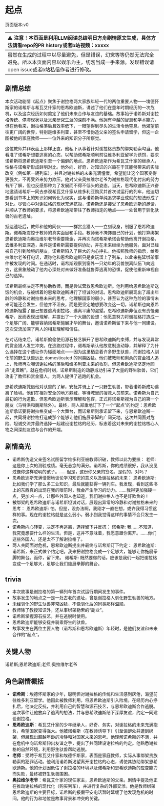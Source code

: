 # 起点
页面版本:v0
 

| :warning: 注意！本页面是利用LLM阅读总结明日方舟剧情原文生成，具体方法请看repo的PR history或者b站视频：xxxxx           |
|:----------------------------|
| 虽然在生成的过程中以尽量避免，但是错误，幻觉等等仍然无法完全避免。所以本页面内容以娱乐为主，切勿当成一手来源。发现错误请open issue或者b站私信作者进行修改。|



## 剧情总结
本次活动剧情《起点》聚焦于谢拉格两大家族年轻一代的两位重要人物——埃德怀斯家的诺希斯与希瓦艾什家的恩希欧迪斯，讲述了他们在童年时期经历的一次危机，以及这次经历如何奠定了他们未来合作与友谊的基础。故事始于诺希斯对谢拉格传统、停滞现状以及父亲研究生涯的深刻不满。他拥有卓越的智慧和学术能力，但在他看来，谢拉格落后且效率低下，一眼望得到尽头的生活令他窒息。他渴望前往更广阔的世界，特别是维多利亚，甚至不惜伪造父亲的签名申请留学，但这一企图被他的家庭教师——一位外来的知识分子所察觉。

这位教师并非表面上那样正直，他私下从事着针对谢拉格贵族的绑架勒索勾当。他看准了诺希斯想要逃离的心态，以帮助诺希斯顺利前往维多利亚留学为诱饵，要求诺希斯将恩希欧迪斯引至一个偏僻的地点。恩希欧迪斯作为希瓦艾什家的继承人，性格与诺希斯形成鲜明对比。他外向、好奇，对知识的兴趣在于其能够带来的实际改变（例如第一辆列车），并且对谢拉格的未来充满憧憬，希望能让这个国家变得更强大，不再受外来势力欺压。他对父亲奥拉维尔老爷为谢拉格现代化付出的努力有所了解，但也反感那种为了发展而不得不低头的姿态。当天，恩希欧迪斯正兴奋地邀请诺希斯一同去参观希瓦艾什家从维多利亚购买并首次试运行的列车，他迫切想看到书本上的知识如何转化为现实，这与诺希斯单纯追求学业成就的想法形成了对比。尽管心中对谢拉格的现状充满抗拒，诺希斯还是接受了恩希欧迪斯的邀请，并顺从了教师的要求，将恩希欧迪斯带往了教师指定的地点——一处曾用于驯化驮兽的古老遗址。

抵达遗址后，教师和他的同伙——一群赏金猎人——立刻现身，制服了恩希欧迪斯。诺希斯震惊于教师的真实面目和手段。教师毫不掩饰自己的计划，他打算绑架恩希欧迪斯向奥拉维尔老爷索要赎金，并再次向诺希斯承诺会帮助他离开谢拉格，去维多利亚深造，条件是诺希斯需要提供协助，并在未来继续为他服务。面对已经被自己引到险境的朋友，诺希斯陷入了巨大的内心挣扎。他按照教师的指示，给奥拉维尔老爷打电话，谎称他和恩希欧迪斯只是贪玩溜上了列车，以此来拖延绑架事件被发现的时间。在通话时，诺希斯观察到窗外一只幼年的羽兽脱离队伍飞向远方，这景象触动了他内心深处对未做好准备就鲁莽逃离的恐惧，促使他重新审视自己的选择。

诺希斯最终决定不再协助教师，而是尝试营救恩希欧迪斯。他利用给恩希欧迪斯送饭的机会，与被绑着的恩希欧迪斯进行了坦诚的对话。恩希欧迪斯展现出了超出年龄的冷静和对谢拉格未来的思考，他理解国家的弱小，甚至认为这种危险的事情未来可能还会发生，但他并不沮丧，而是更坚定地想要改变这一切。诺希斯也向恩希欧迪斯袒露了自己想要逃离谢拉格、逃离平庸的渴望。恩希欧迪斯非但没有责怪诺希斯，反而表现出理解，并提出了一个大胆的设想：他愿意努力将谢拉格打造成一个足够广阔、能够容纳诺希斯施展才华的舞台，邀请诺希斯留下来与他一同建设。这次交流加深了两人的相互理解和信任。

在对话结束后，诺希斯偷偷使用源石技艺解开了恩希欧迪斯的束缚，并与发现异常的赏金猎人发生冲突。在逃跑过程中，诺希斯承认他故意制造动静，并解释了为什么选择在这个遗址作为碰面地点——因为这里栖息着许多野生驮兽，而谢拉格人驯化前的野生驮兽远比 domesticated 的同类凶猛。他们被教师和剩余的赏金猎人追上，教师再次嘲讽谢拉格的落后和维多利亚未来的收割，但恩希欧迪斯坚定地回应“走着瞧”。就在危机时刻，诺希斯制造的动静成功引来了大量的野生驮兽，它们攻击了教师和赏金猎人，为两人提供了逃跑的机会。

恩希欧迪斯凭借他对驮兽的了解，安抚并骑上了一只野生驮兽，带着诺希斯成功逃离了险境。他们在相对安全的地方躲藏，等待城里的搜救人员前来。诺希斯为自己最初的行为道歉，但恩希欧迪斯表示理解和包容，正式将诺希斯视为自己的第一个朋友（马特洪和魏斯除外）。最终，两人郑重地订下了一个“起点”的约定：恩希欧迪斯承诺要将谢拉格变成一个大舞台，而诺希斯则承诺留下来，与恩希欧迪斯一起，共同将谢拉格打造成那个能够让他们施展拳脚的广阔天地。这次共同面对危险、坦诚交流并最终选择一起建设谢拉格的经历，标志着这对未来的谢拉格核心人物之间深刻友谊与合作的开端。
## 剧情高光
*   诺希斯伪造父亲签名试图留学维多利亚被教师识破，教师以此为要挟：
    老师: 这是你上次的测验成绩。毫无悬念的满分。诺希斯，你的成绩很好，我从没见过像你这样聪明的孩子。......但是，这份你父亲的签名，是假的，对吗？
*   恩希欧迪斯充满憧憬地谈论学习知识的意义以及谢拉格的未来：
    恩希欧迪斯: 比如我们学了那么多工业知识，最后就能获得一辆列车。我发现，看到这些书上的东西真的出现在我的眼前时，我会产生学习的动力。......我得更加强硬一点，更加凶一点，让那些外国人也知道，我们谢拉格人也不是好欺负的！
*   被绑架的恩希欧迪斯与诺希斯坦诚对话，展现出异常的冷静和对谢拉格未来的思考：
    恩希欧迪斯: 怕。但是，没办法啊，我刚才一直在想，或许我得习惯这样的事。现在的谢拉格就是这么弱小，弱小到我觉得这样的事情不会只发生一次。
*   诺希斯内心转变，决定不再逃离，选择留下并反抗：
    诺希斯: 我......不知道，我究竟想要什么样的生活。但是，这并不意味着，我愿意跟你离开。......你们这些外国人，还是太不了解谢拉格了。
*   两人共同面对危机，恩希欧迪斯提出并最终与诺希斯订下约定：
    恩希欧迪斯: 诺希斯，来正式做个约定吧。我来把谢拉格变成一个足够大，能够让你施展拳脚的舞台。而你，留下来。
    诺希斯: 既然要做的话，应该是我们一起把谢拉格变成一个足够大，足够让我们施展拳脚的舞台。
## trivia
*   本次故事是谢拉格的第一辆列车首次试运行期间发生的事件。
*   故事发生的地点之一是一处古老的遗址，曾是谢拉格人驯化野生驮兽的地方。
*   未经驯化的野生驮兽非常凶猛，不像驯化后的同类那样温顺。
*   教师除了教授知识外，还从事绑架勒索的“副业”。
*   诺希斯掌握源石技艺，并在逃脱时使用。
*   恩希欧迪斯能够安抚并骑乘野生的驮兽。
*   故事发生在两位主要人物（诺希斯和恩希欧迪斯）年轻时，是他们友谊和未来合作的“起点”。
## 关键人物
诺希斯;恩希欧迪斯;老师;奥拉维尔老爷
## 角色剧情概括
-   **诺希斯**：埃德怀斯家的少年，聪明但对谢拉格的传统和生活感到厌倦，渴望前往维多利亚留学。他因此被教师利用，将恩希欧迪斯引入险境。在经历内心挣扎后，他决定反抗，并利用自己的智慧和源石技艺，与恩希欧迪斯合作逃脱。这次事件让他放弃了逃离的想法，并与恩希欧迪斯结下深厚友谊，约定一同建设谢拉格。
-   **恩希欧迪斯**：希瓦艾什家的少年继承人，好奇、务实，对谢拉格的未来充满抱负，希望国家变得强大。他被诺希斯（在教师诱导下）引至偏僻处并遭到绑架，但展现出超越年龄的冷静和对国家未来的思考。他理解诺希斯的不满，并在危机中向诺希斯伸出友谊之手，提出了共同建设谢拉格的约定。他熟悉谢拉格的自然环境，利用野生驮兽帮助逃脱。
-   **老师**：受聘于希瓦艾什家和埃德怀斯家，表面是家庭教师，实际从事绑架贵族勒索的犯罪活动。他利用诺希斯渴望离开谢拉格的心态，诱使其协助绑架恩希欧迪斯。他的计划因低估了谢拉格的环境以及诺希斯和恩希欧迪斯的应变能力而失败，最终被野生驮兽围困。
-   **奥拉维尔老爷**：希瓦艾什家的现任家主，恩希欧迪斯的父亲。剧情中提及他正在推动谢拉格的现代化（购买列车），并进行复杂的外部交涉。他是教师绑架恩希欧迪斯的主要目标，诺希斯的报假平安电话暂时延缓了他发现危机的时间。他的行为和地位是故事背景和冲突的关键。